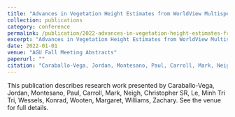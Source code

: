 ```yaml
---
title: "Advances in Vegetation Height Estimates from WorldView Multispectral Imagery Using Deep Learning"
collection: publications
category: conference
permalink: /publication/2022-advances-in-vegetation-height-estimates-from-worldview-multispectral-imagery-using-deep-learning
excerpt: "Advances in Vegetation Height Estimates from WorldView Multispectral Imagery Using Deep Learning by Caraballo-Vega, Jordan et al."
date: 2022-01-01
venue: "AGU Fall Meeting Abstracts"
paperurl: ""
citation: "Caraballo-Vega, Jordan, Montesano, Paul, Carroll, Mark, Neigh, Christopher SR, Le, Minh Tri Tri, Wessels, Konrad, Wooten, Margaret, Williams, Zachary (2022). "Advances in Vegetation Height Estimates from WorldView Multispectral Imagery Using Deep Learning." <i>AGU Fall Meeting Abstracts</i>."
---
```


This publication describes research work presented by Caraballo-Vega, Jordan, Montesano, Paul, Carroll, Mark, Neigh, Christopher SR, Le, Minh Tri Tri, Wessels, Konrad, Wooten, Margaret, Williams, Zachary. See the venue for full details.
